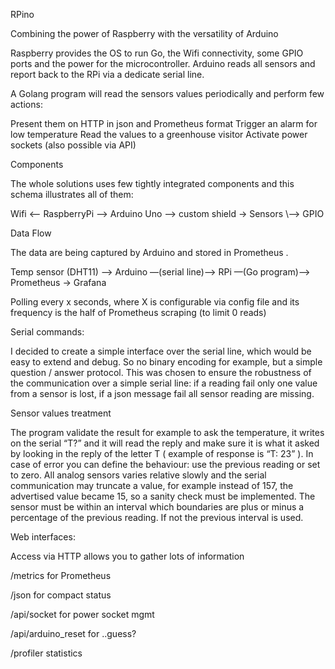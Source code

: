 RPino

Combining the power of Raspberry with the versatility of Arduino

Raspberry provides the OS to run Go, the Wifi connectivity, some GPIO ports and the power for the microcontroller. Arduino reads all sensors and report back to the RPi via a dedicate serial line.

A Golang program will read the sensors values periodically and perform few actions:

Present them on HTTP in json and Prometheus format
Trigger an alarm for low temperature
Read the values to a greenhouse visitor 
Activate power sockets (also possible via API) 


Components

The whole solutions uses few tightly integrated components and this schema illustrates all of them:

Wifi  <— RaspberryPi -->  Arduino Uno —>  custom shield -> Sensors
                            \—>  GPIO

Data Flow

The data are being captured by Arduino and stored in Prometheus .

 Temp sensor (DHT11) —>  Arduino —(serial line)—> RPi —(Go program)—>  Prometheus -> Grafana

Polling every x seconds, where X is configurable via config file and its frequency is the half of Prometheus scraping (to limit 0 reads)



Serial commands:

I decided to create a simple interface over the serial line, which would be easy to extend and debug. So no binary encoding for example, but a simple question / answer protocol. This was chosen to ensure the robustness of the communication over a simple serial line: if a reading fail only one value from a sensor is lost, if a json message fail all sensor reading are missing.

 

Sensor values treatment

The program validate the result for example to ask the temperature, it writes on the serial “T?” and it will read the reply and make sure it is what it asked by looking in the reply of the letter T ( example of response is “T: 23” ).
In case of error you can define the behaviour: use the previous reading or set to zero. 
All analog sensors varies relative slowly and the serial communication may truncate a value, for example instead of 157, the advertised value became 15, so a sanity check must be implemented.
The sensor must be within an interval which boundaries are plus or minus a percentage of the previous reading. If not the previous interval is used.


Web interfaces:

Access via HTTP allows you to gather lots of information

/metrics for Prometheus

/json for compact status

/api/socket for power socket mgmt

/api/arduino_reset for ..guess?

/profiler statistics

